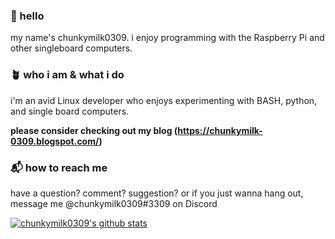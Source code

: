 ### 👋 hello
my name's chunkymilk0309. i enjoy programming with the Raspberry Pi and other singleboard computers.

### 🪴 who i am & what i do
i'm an avid Linux developer who enjoys experimenting with BASH, python, and single board computers.

**please consider checking out my blog (https://chunkymilk-0309.blogspot.com/)**

### 📬 how to reach me
have a question? comment? suggestion? or if you just wanna hang out, message me @chunkymilk0309#3309 on Discord

[![chunkymilk0309's github stats](https://github-readme-stats.vercel.app/api?username=chunky-milk)](https://github.com/anuraghazra/github-readme-stats)
